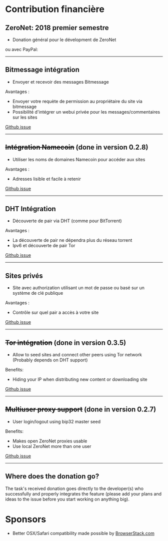 # Contribution financière


## ZeroNet: 2018 premier semestre
<a href="bitcoin:1QDhxQ6PraUZa21ET5fYUCPgdrwBomnFgX?Label=ZeroNet+donation" class="bitcoinbar" data-address="1QDhxQ6PraUZa21ET5fYUCPgdrwBomnFgX" data-goal="9.5"></a>

* Donation général pour le dévelopment de ZeroNet

<div>ou avec PayPal:
<a href="https://www.paypal.me/zeronet/0usd"><img alt="" border="0" src="https://www.paypalobjects.com/webstatic/en_US/btn/btn_donate_pp_142x27.png"></a>
</form>

</div>

---


## Bitmessage intégration

<a href="bitcoin:1JxwXnjkv5M822aoJEVJawnS2uKnnT216Z?Label=ZeroNet+Bitmessage+donation" class="bitcoinbar" data-address="1JxwXnjkv5M822aoJEVJawnS2uKnnT216Z" data-goal="1.0"></a>

 * Envoyer et recevoir des messages Bitmessage

Avantages :

 * Envoyer votre requète de permission au propriétaire du site via bitmessage
 * Possibilité d'intégrer un webui privée pour les messages/commentaires sur les sites

[Github issue](https://github.com/HelloZeroNet/ZeroNet/issues/65)



---


## <s>Intégration Namecoin</s> (done in version 0.2.8)

 * Utiliser les noms de domaines Namecoin pour accéder aux sites

Avantages :

 * Adresses lisible et facile à retenir

[Github issue](https://github.com/HelloZeroNet/ZeroNet/issues/31)


---


## DHT Intégration

<a href="bitcoin:122tqTo5jTsZfF4xFodhM54b5HUkeVQL4E?Label=ZeroNet+DHT+donation" class="bitcoinbar" data-address="122tqTo5jTsZfF4xFodhM54b5HUkeVQL4E" data-goal="3.0"></a>

 * Découverte de pair via DHT (comme pour BitTorrent)

Avantages :

 * La découverte de pair ne dépendra plus du réseau torrent
 * Ipv6 et découverte de pair Tor

[Github issue](https://github.com/HelloZeroNet/ZeroNet/issues/57)


---


## Sites privés

<a href="bitcoin:1Q3jV3bAZxKBdMtVjnzfpcsmtXDspjGMnG?Label=ZeroNet+Private+sites" class="bitcoinbar" data-address="1Q3jV3bAZxKBdMtVjnzfpcsmtXDspjGMnG" data-goal="2.0"></a>

 * Site avec authorization utilisant un mot de passe ou basé sur un système de clé publique

Avantages :

 * Contrôle sur quel pair a accès à votre site

[Github issue](https://github.com/HelloZeroNet/ZeroNet/issues/62)


---


## <s>Tor intégration</s> (done in version 0.3.5)

 * Allow to seed sites and connect other peers using Tor network (Probably depends on DHT support)

Benefits:

 * Hiding your IP when distributing new content or downloading site

[Github issue](https://github.com/HelloZeroNet/ZeroNet/issues/60)



---


## <s>Multiuser proxy support</s> (done in version 0.2.7)

 * User login/logout using bip32 master seed

Benefits:

 * Makes open ZeroNet proxies usable
 * Use local ZeroNet more than one user

[Github issue](https://github.com/HelloZeroNet/ZeroNet/issues/58)


---


## Where does the donation go?

The task's received donation goes directly to the developer(s) who successfully and properly integrates the feature (please add your plans and ideas to the issue before you start working on anything big).



# Sponsors

* Better OSX/Safari compatibility made possible by [BrowserStack.com](https://www.browserstack.com/)
